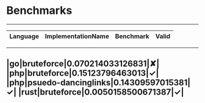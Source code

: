 # Benchmarks
----
|Language|ImplementationName|Benchmark|Valid|
|---|---|---|---|
----
|go|bruteforce|0.070214033126831|✘|
|php|bruteforce|0.15123796463013|✓|
|php|psuedo-dancinglinks|0.14309597015381|✓|
|rust|bruteforce|0.0050158500671387|✓|
---
